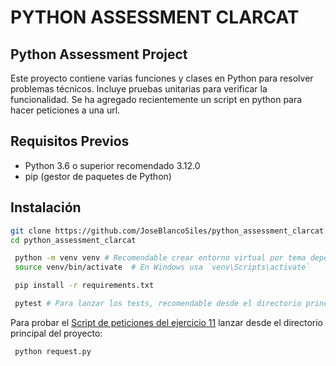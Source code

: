 # PYTHON ASSESSMENT CLARCAT


## Python Assessment Project
Este proyecto contiene varias funciones y clases en Python para resolver problemas técnicos. Incluye pruebas unitarias para verificar la funcionalidad.
Se ha agregado recientemente un script en python para hacer peticiones a una url.

## Requisitos Previos

- Python 3.6 o superior recomendado 3.12.0
- pip (gestor de paquetes de Python)

## Instalación

   ```sh
   git clone https://github.com/JoseBlancoSiles/python_assessment_clarcat.git
   cd python_assessment_clarcat

    python -m venv venv # Recomendable crear entorno virtual por tema dependencias
    source venv/bin/activate  # En Windows usa `venv\Scripts\activate`

    pip install -r requirements.txt

    pytest # Para lanzar los tests, recomendable desde el directorio principal
   ```

   Para probar el [Script de peticiones del ejercicio 11](./request.py) lanzar desde el directorio principal del proyecto:
   ```sh
    python request.py
   ```